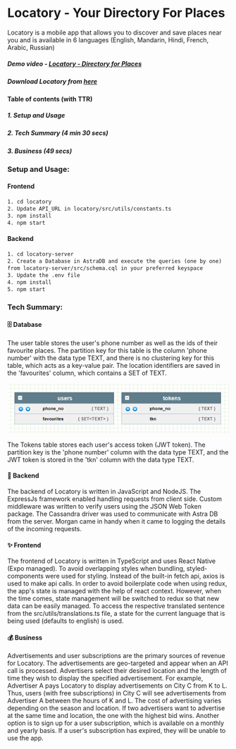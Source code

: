 # Locatory - Your Directory For Places
Locatory is a mobile app that allows you to discover and save places near you and is available in 6 languages (English, Mandarin, Hindi, French, Arabic, Russian)
##### Demo video - [Locatory - Directory for Places](https://www.youtube.com/watch?v=dNI-y1HVnNM)
##### Download Locatory from [here](https://bit.ly/locatory-apk)
#### Table of contents (with TTR)
##### 1. Setup and Usage
##### 2. Tech Summary (4 min 30 secs)
##### 3. Business (49 secs)
### Setup and Usage:
#### Frontend
``` 
1. cd locatory
2. Update API_URL in locatory/src/utils/constants.ts
3. npm install
4. npm start
```
#### Backend
```
1. cd locatory-server
2. Create a Database in AstraDB and execute the queries (one by one) from locatory-server/src/schema.cql in your preferred keyspace
3. Update the .env file
4. npm install
5. npm start
```
### Tech Summary:
#### 🗄️ Database
The user table stores the user's phone number as well as the ids of their favourite places. The partition key for this table is the column 'phone number' with the data type TEXT, and there is no clustering key for this table, which acts as a key-value pair. The location identifiers are saved in the 'favourites' column, which contains a SET of TEXT.

![](https://github.com/jarusYajiv67/locatory/blob/main/db.PNG)

The Tokens table stores each user's access token (JWT token). The partition key is the 'phone number' column with the data type TEXT, and the JWT token is stored in the 'tkn' column with the data type TEXT.

#### 🚀 Backend
The backend of Locatory is written in JavaScript and NodeJS. The ExpressJs framework enabled handling requests from client side. Custom middleware was written to verify users using the JSON Web Token package. The Cassandra driver was used to communicate with Astra DB from the server. Morgan came in handy when it came to logging the details of the incoming requests.

#### ✨ Frontend
The frontend of Locatory is written in TypeScript and uses React Native (Expo managed). To avoid overlapping styles when bundling, styled-components were used for styling. Instead of the built-in fetch api, axios is used to make api calls. In order to avoid boilerplate code when using redux, the app's state is managed with the help of react context. However, when the time comes, state management will be switched to redux so that new data can be easily managed. To access the respective translated sentence from the src/utils/translations.ts file, a state for the current language that is being used (defaults to english) is used.

#### 💰 Business
Advertisements and user subscriptions are the primary sources of revenue for Locatory. The advertisements are geo-targeted and appear when an API call is processed. Advertisers select their desired location and the length of time they wish to display the specified advertisement. For example, Advertiser A pays Locatory to display advertisements on City C from K to L. Thus, users (with free subscriptions) in City C will see advertisements from Advertiser A between the hours of K and L. The cost of advertising varies depending on the season and location. If two advertisers want to advertise at the same time and location, the one with the highest bid wins. Another option is to sign up for a user subscription, which is available on a monthly and yearly basis. If a user's subscription has expired, they will be unable to use the app.
